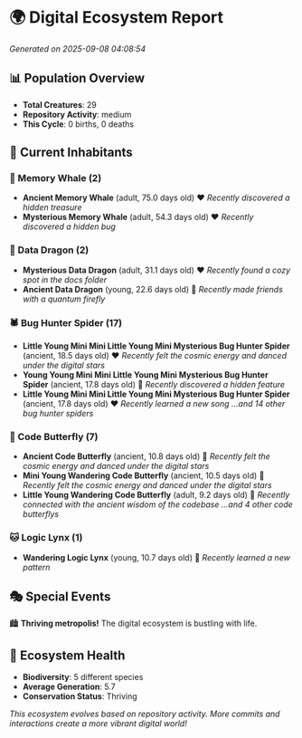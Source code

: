 # 🌍 Digital Ecosystem Report
*Generated on 2025-09-08 04:08:54*

## 📊 Population Overview
- **Total Creatures**: 29
- **Repository Activity**: medium
- **This Cycle**: 0 births, 0 deaths

## 👥 Current Inhabitants

### 🐋 Memory Whale (2)
- **Ancient Memory Whale** (adult, 75.0 days old) ❤️
  *Recently discovered a hidden treasure*
- **Mysterious Memory Whale** (adult, 54.3 days old) ❤️
  *Recently discovered a hidden bug*

### 🐉 Data Dragon (2)
- **Mysterious Data Dragon** (adult, 31.1 days old) ❤️
  *Recently found a cozy spot in the docs folder*
- **Ancient Data Dragon** (young, 22.6 days old) 💚
  *Recently made friends with a quantum firefly*

### 🕷️ Bug Hunter Spider (17)
- **Little Young Mini Mini Little Young Mini Mysterious Bug Hunter Spider** (ancient, 18.5 days old) ❤️
  *Recently felt the cosmic energy and danced under the digital stars*
- **Young Young Mini Mini Little Young Mini Mysterious Bug Hunter Spider** (ancient, 17.8 days old) 💛
  *Recently discovered a hidden feature*
- **Little Young Mini Mini Little Young Mini Mysterious Bug Hunter Spider** (ancient, 17.8 days old) ❤️
  *Recently learned a new song*
  *...and 14 other bug hunter spiders*

### 🦋 Code Butterfly (7)
- **Ancient Code Butterfly** (ancient, 10.8 days old) 💛
  *Recently felt the cosmic energy and danced under the digital stars*
- **Mini Young Wandering Code Butterfly** (ancient, 10.5 days old) 💛
  *Recently felt the cosmic energy and danced under the digital stars*
- **Little Young Wandering Code Butterfly** (adult, 9.2 days old) 💚
  *Recently connected with the ancient wisdom of the codebase*
  *...and 4 other code butterflys*

### 🐱 Logic Lynx (1)
- **Wandering Logic Lynx** (young, 10.7 days old) 💚
  *Recently learned a new pattern*

## 🎭 Special Events

🏙️ **Thriving metropolis!** The digital ecosystem is bustling with life.

## 🔬 Ecosystem Health
- **Biodiversity**: 5 different species
- **Average Generation**: 5.7
- **Conservation Status**: Thriving

*This ecosystem evolves based on repository activity. More commits and interactions create a more vibrant digital world!*